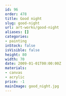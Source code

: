 ```yaml
---
id: 96
order: 478
title: Good night
slug: good-night
url: art-works/good-night
aliases: []
categories:
- painting
inStock: false
isVisible: false
height: 80
width: 70
date: 2009-01-01T00:00:00Z
materials:
- canvas
- acrylic
price: -1
mainImage: good_night.jpg
---
```


